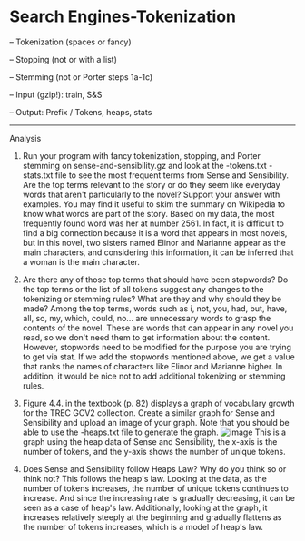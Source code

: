 # Search Engines-Tokenization

– Tokenization (spaces or fancy)

– Stopping (not or with a list)

– Stemming (not or Porter steps 1a-1c)

– Input (gzip!): train, S&S

– Output: Prefix / Tokens, heaps, stats

-----------------------------------------

Analysis

1. Run your program with fancy tokenization, stopping, and Porter stemming on sense-and-sensibility.gz and look at the -tokens.txt -stats.txt file to see the most frequent terms from Sense and Sensibility. Are the top terms relevant to the story or do they seem like everyday words that aren't particularly to the novel? Support your answer with examples. You may find it useful to skim the summary on Wikipedia to know what words are part of the story.
Based on my data, the most frequently found word was her at number 2561. In fact, it is difficult to find a big connection because it is a word that appears in most novels, but in this novel, two sisters named Elinor and Marianne appear as the main characters, and considering this information, it can be inferred that a woman is the main character.

2. Are there any of those top terms that should have been stopwords? Do the top terms or the list of all tokens suggest any changes to the tokenizing or stemming rules? What are they and why should they be made?
Among the top terms, words such as i, not, you, had, but, have, all, so, my, which, could, no... are unnecessary words to grasp the contents of the novel. These are words that can appear in any novel you read, so we don't need them to get information about the content. However, stopwords need to be modified for the purpose you are trying to get via stat. If we add the stopwords mentioned above, we get a value that ranks the names of characters like Elinor and Marianne higher. In addition, it would be nice not to add additional tokenizing or stemming rules.

3. Figure 4.4. in the textbook (p. 82) displays a graph of vocabulary growth for the TREC GOV2 collection. Create a similar graph for Sense and Sensibility and upload an image of your graph. Note that you should be able to use the -heaps.txt file to generate the graph.
![image](https://github.com/IlMinCho/NLP-Tokenization/assets/73693697/72761bda-854b-420c-9d86-4ed3bbd75189)
This is a graph using the heap data of Sense and Sensibility, the x-axis is the number of tokens, and the y-axis shows the number of unique tokens.

4. Does Sense and Sensibility follow Heaps Law? Why do you think so or think not?
This follows the heap's law. Looking at the data, as the number of tokens increases, the number of unique tokens continues to increase. And since the increasing rate is gradually decreasing, it can be seen as a case of heap's law. Additionally, looking at the graph, it increases relatively steeply at the beginning and gradually flattens as the number of tokens increases, which is a model of heap's law.
